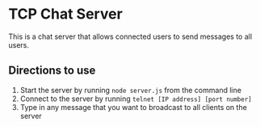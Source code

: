 # TCP Chat Server

This is a chat server that allows connected users to send messages to all users.

## Directions to use
1. Start the server by running `node server.js` from the command line
2. Connect to the server by running `telnet [IP address] [port number]`
3. Type in any message that you want to broadcast to all clients on the server
